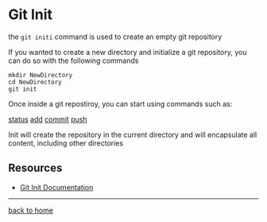 # Git Init

the `git initi` command is used to create an empty git repository

If you wanted to create a new directory and initialize a git repository, you can do so with the following commands

```
mkdir NewDirectory
cd NewDirectory
git init
```

Once inside a git repostiroy, you can start using commands such as:

[status](./status.md)
[add](./add.md)
[commit](./commit.md)
[push](./push.md)


Init will create the repository in the current directory and will encapsulate all content, including other directories

## Resources

- [Git Init Documentation](https://git-scm.com/docs/git-init)

---
[back to home](../README.md)

